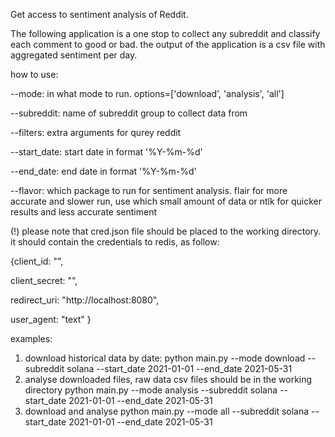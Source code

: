 Get access to sentiment analysis of Reddit.

The following application is a one stop to collect any subreddit and classify each comment to good or bad.
the output of the application is a csv file with aggregated sentiment per day.

how to use:

--mode: in what mode to run. options=['download', 'analysis', 'all']

--subreddit: name of subreddit group to collect data from

--filters: extra arguments for qurey reddit

--start_date: start date in format '%Y-%m-%d'

--end_date: end date in format '%Y-%m-%d'

--flavor: which package to run for sentiment analysis. flair for more accurate and slower run, 
use which small amount of data or ntlk for quicker results and less accurate sentiment

(!) please note that cred.json file should be placed to the working directory.
it should contain the credentials to redis, as follow:

{client_id: "",

client_secret: "",

redirect_uri: "http://localhost:8080",

user_agent: "text"
}

examples:

1. download historical data by date:
python main.py --mode download  --subreddit solana --start_date 2021-01-01 --end_date 2021-05-31
2. analyse downloaded files, raw data csv files should be in the working directory
python main.py --mode analysis  --subreddit solana --start_date 2021-01-01 --end_date 2021-05-31
3. download and analyse 
python main.py --mode all  --subreddit solana --start_date 2021-01-01 --end_date 2021-05-31